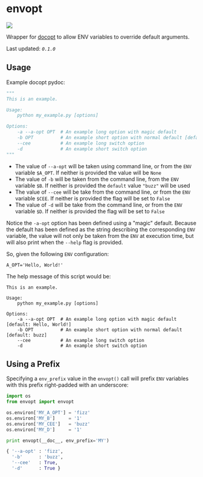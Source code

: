 # envopt

<img src="https://travis-ci.org/amancevice/envopt.svg?branch=master"/>

Wrapper for [docopt](https://github.com/docopt/docopt) to allow ENV variables to override default arguments.

Last updated: *`0.1.0`*

## Usage

Example docopt pydoc:

```python
""" 
This is an example.

Usage:
    python my_example.py [options]

Options:
    -a --a-opt OPT  # An example long option with magic default
    -b OPT          # An example short option with normal default [default: buzz]
    --cee           # An example long switch option
    -d              # An example short switch option
"""
```

* The value of `--a-opt` will be taken using command line, or from the `ENV` variable `$A_OPT`. If neither is provided the value will be `None`
* The value of `-b` will be taken from the command line, from the `ENV` variable `$B`. If neither is provided the `default` value `"buzz"` will be used
* The value of `--cee` will be take from the command line, or from the `ENV` variable `$CEE`. If neither is provided the flag will be set to `False`
* The value of `-d` will be take from the command line, or from the `ENV` variable `$D`. If neither is provided the flag will be set to `False`

Notice the `-a-opt` option has been defined using a "magic" default. Because the default has been defined as the string describing the corresponding `ENV` variable, the value will not only be taken from the `ENV` at execution time, but will also print when the `--help` flag is provided.

So, given the following `ENV` configuration:

```
A_OPT='Hello, World!'
```

The help message of this script would be:

```
This is an example.

Usage:
    python my_example.py [options]

Options:
    -a --a-opt OPT  # An example long option with magic default [default: Hello, World!]
    -b OPT          # An example short option with normal default [default: buzz]
    --cee           # An example long switch option
    -d              # An example short switch option
```

## Using a Prefix

Specifying a `env_prefix` value in the `envopt()` call will prefix `ENV` variables with this prefix right-padded with an underscore:

```python
import os
from envopt import envopt

os.environ['MY_A_OPT'] = 'fizz'
os.environ['MY_B']     = '1'
os.environ['MY_CEE']   = 'buzz'
os.environ['MY_D']     = '1'

print envopt(__doc__, env_prefix='MY')

{ '--a-opt' : 'fizz',
  '-b'      : 'buzz',
  '--cee'   : True,
  '-d'      : True }
```
